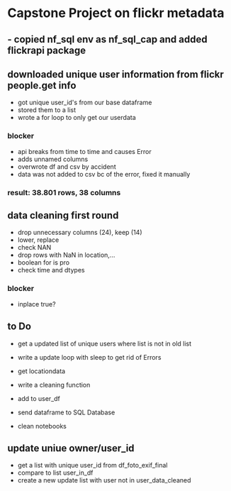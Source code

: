 
# Capstone Project on flickr metadata

## - copied nf_sql env as nf_sql_cap and added flickrapi package

## downloaded unique user information from flickr people.get info 
- got unique user_id's from our base dataframe
- stored them to a list
- wrote a for loop to only get our userdata

### blocker 
- api breaks from time to time and causes Error
- adds unnamed columns 
- overwrote df and csv by accident
- data was not added to csv bc of the error, fixed it manually

### result: 38.801 rows, 38 columns

## data cleaning first round
- drop unnecessary columns (24), keep (14) 
- lower, replace
- check NAN
- drop rows with NaN in location,...
- boolean for is pro
- check time and dtypes
### blocker 
- inplace true?
## to Do
- get a updated list of unique users where list is not in old list
- write a update loop with sleep to get rid of Errors
- get locationdata 
- write a cleaning function
- add to user_df
- send dataframe to SQL Database

- clean notebooks

## update uniue owner/user_id
- get a list with unique user_id from df_foto_exif_final
- compare to list user_in_df 
- create a new update list with user not in user_data_cleaned